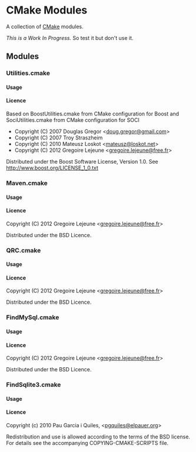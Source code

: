 # CMake Modules

A collection of [CMake](http://www.cmake.org/) modules.

*This is a Work In Progress.* So test it but don't use it.

## Modules

### Utilities.cmake

#### Usage

#### Licence

Based on BoostUtilities.cmake from CMake configuration for Boost
and SociUtilities.cmake from CMake configuration for SOCI

* Copyright (C) 2007 Douglas Gregor &lt;doug.gregor@gmail.com&gt;
* Copyright (C) 2007 Troy Straszheim
* Copyright (C) 2010 Mateusz Loskot &lt;mateusz@loskot.net&gt; 
* Copyright (C) 2012 Gregoire Lejeune &lt;gregoire.lejeune@free.fr&gt;

Distributed under the Boost Software License, Version 1.0.
See http://www.boost.org/LICENSE_1_0.txt

### Maven.cmake

#### Usage

#### Licence

Copyright (C) 2012 Gregoire Lejeune &lt;gregoire.lejeune@free.fr&gt;

Distributed under the BSD Licence.

### QRC.cmake

#### Usage

#### Licence

Copyright (C) 2012 Gregoire Lejeune &lt;gregoire.lejeune@free.fr&gt;

Distributed under the BSD Licence.

### FindMySql.cmake

#### Usage

#### Licence

Copyright (C) 2012 Gregoire Lejeune &lt;gregoire.lejeune@free.fr&gt;

Distributed under the BSD Licence.

### FindSqlite3.cmake

#### Usage

#### Licence

Copyright (c) 2010 Pau Garcia i Quiles, &lt;pgquiles@elpauer.org&gt;

Redistribution and use is allowed according to the terms of the BSD license.
For details see the accompanying COPYING-CMAKE-SCRIPTS file.

